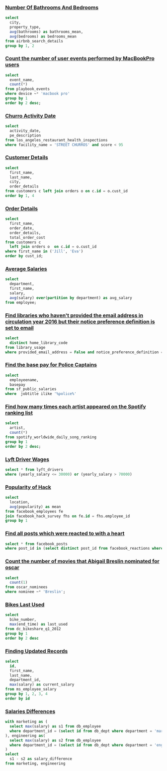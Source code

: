### [Number Of Bathrooms And Bedrooms](https://platform.stratascratch.com/coding/9622-number-of-bathrooms-and-bedrooms?code_type=1)  

```sql
select 
  city,
  property_type,
  avg(bathrooms) as bathrooms_mean,
  avg(bedrooms) as bedrooms_mean
from airbnb_search_details
group by 1, 2
```

### [Count the number of user events performed by MacBookPro users](https://platform.stratascratch.com/coding/9653-count-the-number-of-user-events-performed-by-macbookpro-users?code_type=1)  

```sql
select 
  event_name,
  count(*)
from playbook_events
where device ~* 'macbook pro'
group by 1
order by 2 desc;
```

### [Churro Activity Date](https://platform.stratascratch.com/coding/9688-churro-activity-date?code_type=1)  

```sql
select 
  activity_date,
  pe_description
from los_angeles_restaurant_health_inspections
where facility_name = 'STREET CHURROS' and score < 95
```

### [Customer Details](https://platform.stratascratch.com/coding/9891-customer-details?code_type=1)  

```sql
select 
  first_name, 
  last_name,
  city,
  order_details
from customers c left join orders o on c.id = o.cust_id
order by 1, 4
```

### [Order Details](https://platform.stratascratch.com/coding/9913-order-details?code_type=1)  

```sql
select 
  first_name,
  order_date,
  order_details,
  total_order_cost
from customers c
  left join orders o  on c.id = o.cust_id
where first_name in ('Jill', 'Eva')
order by cust_id;
```

### [Average Salaries](https://platform.stratascratch.com/coding/9917-average-salaries?code_type=1)  

```sql
select 
  department,
  first_name,
  salary,
  avg(salary) over(partition by department) as avg_salary
from employee;
```

### [Find libraries who haven't provided the email address in circulation year 2016 but their notice preference definition is set to email](https://platform.stratascratch.com/coding/9924-find-libraries-who-havent-provided-the-email-address-in-2016-but-their-notice-preference-definition-is-set-to-email?code_type=1)  

```sql
select
  distinct home_library_code
from library_usage
where provided_email_address = False and notice_preference_definition = 'email';
```

### [Find the base pay for Police Captains](https://platform.stratascratch.com/coding/9972-find-the-base-pay-for-police-captains?code_type=1)  

```sql
select 
  employeename,
  basepay
from sf_public_salaries
where  jobtitle ilike '%police%'
```

### [Find how many times each artist appeared on the Spotify ranking list](https://platform.stratascratch.com/coding/9992-find-artists-that-have-been-on-spotify-the-most-number-of-times?code_type=1)  

```sql
select 
  artist,
  count(*)
from spotify_worldwide_daily_song_ranking
group by 1
order by 2 desc;
```

### [Lyft Driver Wages](https://platform.stratascratch.com/coding/10003-lyft-driver-wages?code_type=1)  

```sql
select * from lyft_drivers
where (yearly_salary <= 30000) or (yearly_salary > 70000)
```

### [Popularity of Hack](https://platform.stratascratch.com/coding/10061-popularity-of-hack?code_type=1)  

```sql
select 
  location,
  avg(popularity) as mean
from facebook_employees fe 
join facebook_hack_survey fhs on fe.id = fhs.employee_id
group by 1
```

### [Find all posts which were reacted to with a heart](https://platform.stratascratch.com/coding/10087-find-all-posts-which-were-reacted-to-with-a-heart?code_type=1)  

```sql
select * from facebook_posts
where post_id in (select distinct post_id from facebook_reactions where reaction = 'heart')
```

### [Count the number of movies that Abigail Breslin nominated for oscar](https://platform.stratascratch.com/coding/10128-count-the-number-of-movies-that-abigail-breslin-nominated-for-oscar?code_type=1)  

```sql
select 
  count(1)
from oscar_nominees
where nominee ~* 'Breslin';
```

### [Bikes Last Used](https://platform.stratascratch.com/coding/10176-bikes-last-used?code_type=1)  

```sql
select 
  bike_number,
  max(end_time) as last_used
from dc_bikeshare_q1_2012
group by 1
order by 2 desc
```

### [Finding Updated Records](https://platform.stratascratch.com/coding/10299-finding-updated-records?code_type=1)  

```sql
select 
  id,
  first_name,
  last_name,
  department_id,
  max(salary) as current_salary
from ms_employee_salary
group by 1, 2, 3, 4
order by id
```

### [Salaries Differences](https://platform.stratascratch.com/coding/10308-salaries-differences?code_type=1)  

```sql
with marketing as (
  select max(salary) as s1 from db_employee
  where department_id = (select id from db_dept where department = 'marketing')
), engineering as( 
  select max(salary) as s2 from db_employee
  where department_id = (select id from db_dept where department = 'engineering')
)
select 
  s1 - s2 as salary_difference
from marketing, engineering
```